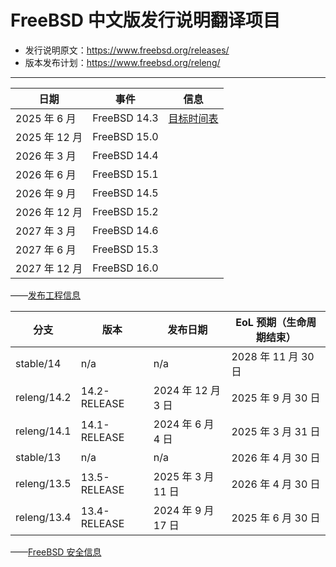 # FreeBSD 中文版发行说明翻译项目

- 发行说明原文：<https://www.freebsd.org/releases/>
- 版本发布计划：<https://www.freebsd.org/releng/>

---

| 日期           | 事件        | 信息 |
| ---------------- | -------------- | ------------- |
| 2025 年 6 月      | FreeBSD 14.3 | [目标时间表](https://www.freebsd.org/releases/14.3R/schedule/) |
| 2025 年 12 月  | FreeBSD 15.0 |             |
| 2026 年 3 月     | FreeBSD 14.4 |             |
| 2026 年 6 月      | FreeBSD 15.1 |             |
| 2026 年 9 月 | FreeBSD 14.5 |             |
| 2026 年 12 月  | FreeBSD 15.2 |             |
| 2027 年 3 月     | FreeBSD 14.6 |             |
| 2027 年 6 月      | FreeBSD 15.3 |             |
| 2027 年 12 月  | FreeBSD 16.0 |             |

——[发布工程信息](https://www.freebsd.org/releng/)


| 分支          | 版本        | 发布日期             |  EoL 预期（生命周期结束） |
| ------------- | ---------- | -------------------- | -------------------- |
| stable/14   | n/a        | n/a                | 2028 年 11 月 30 日  |
| releng/14.2 | 14.2-RELEASE | 2024 年 12 月 3 日   | 2025 年 9 月 30 日  |
| releng/14.1 | 14.1-RELEASE | 2024 年 6 月 4 日    | 2025 年 3 月 31 日  |
| stable/13   | n/a        | n/a                | 2026 年 4 月 30 日  |
| releng/13.5 | 13.5-RELEASE | 2025 年 3 月 11 日   | 2026 年 4 月 30 日  |
| releng/13.4 | 13.4-RELEASE | 2024 年 9 月 17 日   | 2025 年 6 月 30 日  |

——[FreeBSD 安全信息](https://www.freebsd.org/security/#sup)
